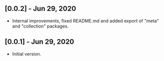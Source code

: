 ## [0.0.2] - Jun 29, 2020

* Internal improvements, fixed README.md and added export of "meta" and "collection" packages.

## [0.0.1] - Jun 29, 2020

* Initial version.
